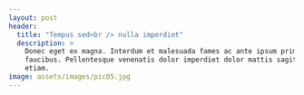 ```yaml
---
layout: post
header:
  title: "Tempus sed<br /> nulla imperdiet"
  description: >
    Donec eget ex magna. Interdum et malesuada fames ac ante ipsum primis in
    faucibus. Pellentesque venenatis dolor imperdiet dolor mattis sagittis magna
    etiam.
image: assets/images/pic05.jpg
---
```

